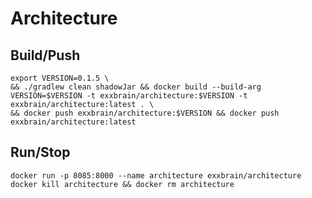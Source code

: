# Architecture

## Build/Push
```shell script
export VERSION=0.1.5 \
&& ./gradlew clean shadowJar && docker build --build-arg VERSION=$VERSION -t exxbrain/architecture:$VERSION -t exxbrain/architecture:latest . \
&& docker push exxbrain/architecture:$VERSION && docker push exxbrain/architecture:latest 
```

## Run/Stop
```shell script
docker run -p 8085:8000 --name architecture exxbrain/architecture
docker kill architecture && docker rm architecture
```
